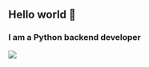 ## Hello world 👋

### I am a Python backend developer 
<img src="https://images.icon-icons.com/112/PNG/512/python_18894.png">
